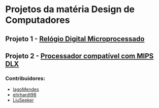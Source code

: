 # Projetos da matéria Design de Computadores

## Projeto 1 - [Relógio Digital Microprocessado](https://github.com/LiuSeeker/Projetos-de-Design-de-Computadores/tree/master/Relogio)

## Projeto 2 - [Processador compatível com MIPS DLX](https://github.com/LiuSeeker/Projetos-de-Design-de-Computadores/tree/master/Mips)

### Contribuidores:

- [IagoMendes](https://github.com/IagoMendes)
- [ehrhardt98](https://github.com/ehrhardt98)
- [LiuSeeker](https://github.com/LiuSeeker)
